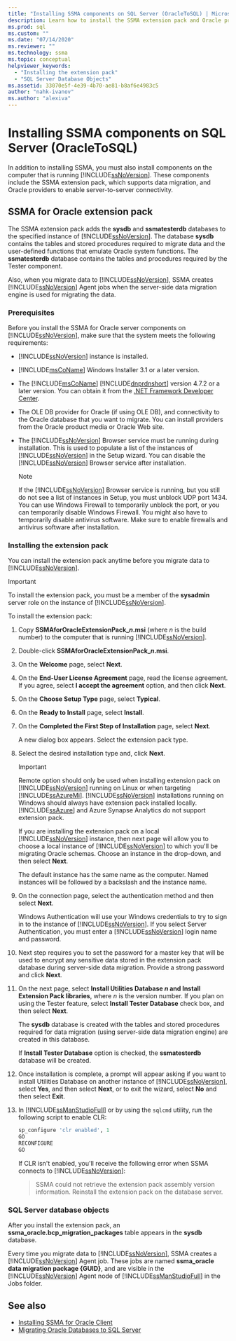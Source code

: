 ```yaml
---
title: "Installing SSMA components on SQL Server (OracleToSQL) | Microsoft Docs"
description: Learn how to install the SSMA extension pack and Oracle providers on the computer that runs SQL Server to support Oracle database conversion.
ms.prod: sql
ms.custom: ""
ms.date: "07/14/2020"
ms.reviewer: ""
ms.technology: ssma
ms.topic: conceptual
helpviewer_keywords: 
  - "Installing the extension pack"
  - "SQL Server Database Objects"
ms.assetid: 33070e5f-4e39-4b70-ae81-b8af6e4983c5
author: "nahk-ivanov"
ms.author: "alexiva"
---
```


# Installing SSMA components on SQL Server (OracleToSQL)

In addition to installing SSMA, you must also install components on the computer that is running [!INCLUDE[ssNoVersion](../../includes/ssnoversion-md.md)]. These components include the SSMA extension pack, which supports data migration, and Oracle providers to enable server-to-server connectivity.

## SSMA for Oracle extension pack

The SSMA extension pack adds the **sysdb** and **ssmatesterdb** databases to the specified instance of [!INCLUDE[ssNoVersion](../../includes/ssnoversion-md.md)]. The database **sysdb** contains the tables and stored procedures required to migrate data and the user-defined functions that emulate Oracle system functions. The **ssmatesterdb** database contains the tables and procedures required by the Tester component.

Also, when you migrate data to [!INCLUDE[ssNoVersion](../../includes/ssnoversion-md.md)], SSMA creates [!INCLUDE[ssNoVersion](../../includes/ssnoversion-md.md)] Agent jobs when the server-side data migration engine is used for migrating the data.

### Prerequisites

Before you install the SSMA for Oracle server components on [!INCLUDE[ssNoVersion](../../includes/ssnoversion-md.md)], make sure that the system meets the following requirements:

- [!INCLUDE[ssNoVersion](../../includes/ssnoversion-md.md)] instance is installed.
- [!INCLUDE[msCoName](../../includes/msconame_md.md)] Windows Installer 3.1 or a later version.
- The [!INCLUDE[msCoName](../../includes/msconame_md.md)] [!INCLUDE[dnprdnshort](../../includes/dnprdnshort_md.md)] version 4.7.2 or a later version. You can obtain it from the [.NET Framework Developer Center](https://go.microsoft.com/fwlink/?LinkId=48882).
- The OLE DB provider for Oracle (if using OLE DB), and connectivity to the Oracle database that you want to migrate. You can install providers from the Oracle product media or Oracle Web site.
- The [!INCLUDE[ssNoVersion](../../includes/ssnoversion-md.md)] Browser service must be running during installation. This is used to populate a list of the instances of [!INCLUDE[ssNoVersion](../../includes/ssnoversion-md.md)] in the Setup wizard. You can disable the [!INCLUDE[ssNoVersion](../../includes/ssnoversion-md.md)] Browser service after installation.

  > [!NOTE]
  > If the [!INCLUDE[ssNoVersion](../../includes/ssnoversion-md.md)] Browser service is running, but you still do not see a list of instances in Setup, you must unblock UDP port 1434. You can use Windows Firewall to temporarily unblock the port, or you can temporarily disable Windows Firewall. You might also have to temporarily disable antivirus software. Make sure to enable firewalls and antivirus software after installation.

### Installing the extension pack

You can install the extension pack anytime before you migrate data to [!INCLUDE[ssNoVersion](../../includes/ssnoversion-md.md)].

> [!IMPORTANT]
> To install the extension pack, you must be a member of the **sysadmin** server role on the instance of [!INCLUDE[ssNoVersion](../../includes/ssnoversion-md.md)].

To install the extension pack:

1. Copy **SSMAforOracleExtensionPack_*n*.msi** (where *n* is the build number) to the computer that is running [!INCLUDE[ssNoVersion](../../includes/ssnoversion-md.md)].
2. Double-click **SSMAforOracleExtensionPack_*n*.msi**.
3. On the **Welcome** page, select **Next**.
4. On the **End-User License Agreement** page, read the license agreement. If you agree, select **I accept the agreement** option, and then click **Next**.
5. On the **Choose Setup Type** page, select **Typical**.
6. On the **Ready to Install** page, select **Install**.
7. On the **Completed the First Step of Installation** page, select **Next**.
  
   A new dialog box appears. Select the extension pack type.
  
8. Select the desired installation type and, click **Next**.

   > [!IMPORTANT]
   > Remote option should only be used when installing extension pack on [!INCLUDE[ssNoVersion](../../includes/ssnoversion-md.md)] running on Linux or when targeting [!INCLUDE[ssAzureMi](../../includes/ssazuremi_md.md)]. [!INCLUDE[ssNoVersion](../../includes/ssnoversion-md.md)] installations running on Windows should always have extension pack installed locally. [!INCLUDE[ssAzure](../../includes/ssazure_md.md)] and Azure Synapse Analytics do not support extension pack.

   If you are installing the extension pack on a local [!INCLUDE[ssNoVersion](../../includes/ssnoversion-md.md)] instance, then next page will allow you to choose a local instance of [!INCLUDE[ssNoVersion](../../includes/ssnoversion-md.md)] to which you'll be migrating Oracle schemas. Choose an instance in the drop-down, and then select **Next**.

   The default instance has the same name as the computer. Named instances will be followed by a backslash and the instance name.

9. On the connection page, select the authentication method and then select **Next**.

   Windows Authentication will use your Windows credentials to try to sign in to the instance of [!INCLUDE[ssNoVersion](../../includes/ssnoversion-md.md)]. If you select Server Authentication, you must enter a [!INCLUDE[ssNoVersion](../../includes/ssnoversion-md.md)] login name and password.

10. Next step requires you to set the password for a master key that will be used to encrypt any sensitive data stored in the extension pack database during server-side data migration. Provide a strong password and click **Next**.

11. On the next page, select **Install Utilities Database *n* and Install Extension Pack libraries**, where *n* is the version number. If you plan on using the Tester feature, select **Install Tester Database** check box, and then select **Next**.

    The **sysdb** database is created with the tables and stored procedures required for data migration (using server-side data migration engine) are created in this database.

    If **Install Tester Database** option is checked, the **ssmatesterdb** database will be created.

12. Once installation is complete, a prompt will appear asking if you want to install Utilities Database on another instance of [!INCLUDE[ssNoVersion](../../includes/ssnoversion-md.md)], select **Yes**, and then select **Next**, or to exit the wizard, select **No** and then select **Exit**.

13. In [!INCLUDE[ssManStudioFull](../../includes/ssmanstudiofull-md.md)] or by using the `sqlcmd` utility, run the following script to enable CLR:

    ```sql
    sp_configure 'clr enabled', 1
    GO
    RECONFIGURE
    GO
    ```

    If CLR isn't enabled, you'll receive the following error when SSMA connects to [!INCLUDE[ssNoVersion](../../includes/ssnoversion-md.md)]:

    > SSMA could not retrieve the extension pack assembly version information. Reinstall the extension pack on the database server.

### SQL Server database objects

After you install the extension pack, an **ssma_oracle.bcp_migration_packages** table appears in the **sysdb** database.

Every time you migrate data to [!INCLUDE[ssNoVersion](../../includes/ssnoversion-md.md)], SSMA creates a [!INCLUDE[ssNoVersion](../../includes/ssnoversion-md.md)] Agent job. These jobs are named **ssma_oracle data migration package {GUID}**, and are visible in the [!INCLUDE[ssNoVersion](../../includes/ssnoversion-md.md)] Agent node of [!INCLUDE[ssManStudioFull](../../includes/ssmanstudiofull-md.md)] in the Jobs folder.

## See also

- [Installing SSMA for Oracle Client](../../ssma/oracle/installing-ssma-for-oracle-client-oracletosql.md)
- [Migrating Oracle Databases to SQL Server](../../ssma/oracle/migrating-oracle-databases-to-sql-server-oracletosql.md)
